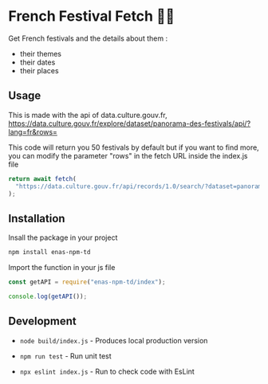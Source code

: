 # French Festival Fetch 💃🎶

Get French festivals and the details about them :

- their themes
- their dates
- their places

## Usage

This is made with the api of data.culture.gouv.fr, https://data.culture.gouv.fr/explore/dataset/panorama-des-festivals/api/?lang=fr&rows=

This code will return you 50 festivals by default but if you want to find more, you can modify the parameter "rows" in the fetch URL inside the index.js file

```javascript
return await fetch(
  "https://data.culture.gouv.fr/api/records/1.0/search/?dataset=panorama-des-festivals&q=&lang=fr&facet=region&rows=50"
);
```

## Installation

Insall the package in your project

```bash
npm install enas-npm-td
```

Import the function in your js file

```javascript
const getAPI = require("enas-npm-td/index");

console.log(getAPI());
```

## Development

- `node build/index.js` - Produces local production version

- `npm run test` - Run unit test

- `npx eslint index.js` - Run to check code with EsLint
